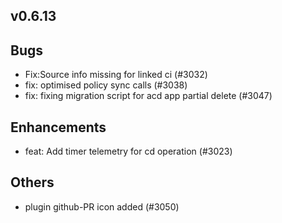 ## v0.6.13

## Bugs
- Fix:Source info missing for linked ci (#3032)
- fix: optimised policy sync calls (#3038)
- fix: fixing migration script for acd app partial delete (#3047)
## Enhancements
- feat: Add timer telemetry for cd operation (#3023)
## Others
- plugin github-PR icon added (#3050)


